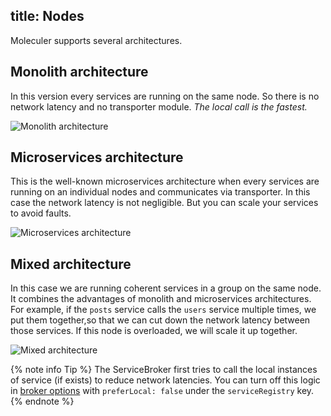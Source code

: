 title: Nodes
---
Moleculer supports several architectures.

## Monolith architecture
In this version every services are running on the same node. So there is no network latency and no transporter module. _The local call is the fastest._

![Monolith architecture](/images/monolith-architecture.png)

## Microservices architecture
This is the well-known microservices architecture when every services are running on an individual nodes and communicates via transporter. In this case the network latency is not negligible. But you can scale your services to avoid faults.

![Microservices architecture](/images/microservices-architecture.png)

## Mixed architecture
In this case we are running coherent services in a group on the same node. It combines the advantages of monolith and microservices architectures.
For example, if the `posts` service calls the `users` service multiple times, we put them together,so that we can cut down the network latency between those services. If this node is overloaded, we will scale it up together. 

![Mixed architecture](/images/mixed-architecture.png)

{% note info Tip %}
The ServiceBroker first tries to call the local instances of service (if exists) to reduce network latencies. You can turn off this logic in [broker options](broker.html#Constructor-options) with `preferLocal: false` under the `serviceRegistry` key.
{% endnote %}
